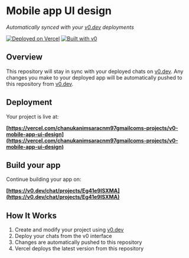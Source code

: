 # Mobile app UI design

*Automatically synced with your [v0.dev](https://v0.dev) deployments*

[![Deployed on Vercel](https://img.shields.io/badge/Deployed%20on-Vercel-black?style=for-the-badge&logo=vercel)](https://vercel.com/chanukanimsaracnm97gmailcoms-projects/v0-mobile-app-ui-design)
[![Built with v0](https://img.shields.io/badge/Built%20with-v0.dev-black?style=for-the-badge)](https://v0.dev/chat/projects/Eg41e9lSXMA)

## Overview

This repository will stay in sync with your deployed chats on [v0.dev](https://v0.dev).
Any changes you make to your deployed app will be automatically pushed to this repository from [v0.dev](https://v0.dev).

## Deployment

Your project is live at:

**[https://vercel.com/chanukanimsaracnm97gmailcoms-projects/v0-mobile-app-ui-design](https://vercel.com/chanukanimsaracnm97gmailcoms-projects/v0-mobile-app-ui-design)**

## Build your app

Continue building your app on:

**[https://v0.dev/chat/projects/Eg41e9lSXMA](https://v0.dev/chat/projects/Eg41e9lSXMA)**

## How It Works

1. Create and modify your project using [v0.dev](https://v0.dev)
2. Deploy your chats from the v0 interface
3. Changes are automatically pushed to this repository
4. Vercel deploys the latest version from this repository
